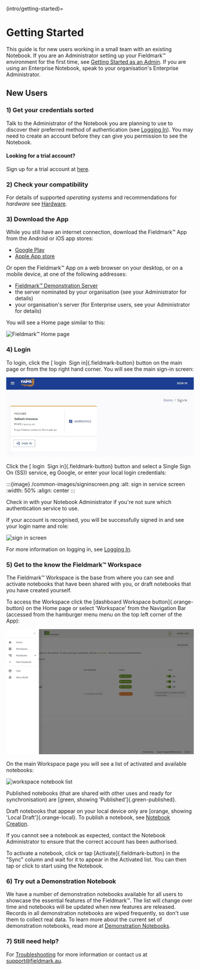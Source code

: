 (intro/getting-started)=
# Getting Started

This guide is for new users working in a small team with an existing Notebook. If you are an Administrator setting up your Fieldmark™ environment for the first time, see [Getting Started as an Admin](advanced/getting-started-admin).  If you are using an Enterprise Notebook, speak to your organisation's Enterprise Administrator.

## New Users

### 1) Get your credentials sorted

Talk to the Administrator of the Notebook you are planning to use to discover their preferred method of authentication (see [Logging In](intro/logging-in)). You may need to create an account before they can give you permission to see the Notebook.

#### Looking for a trial account?

Sign up for a trial account at [here](https://forms.gle/ruaPVhDmEoyizHfr7).

### 2) Check your compatibility

For details of supported *operating systems* and recommendations for *hardware* see [Hardware](intro/hardware).

### 3) Download the App

While you still have an internet connection, download the Fieldmark™ App from the Android or iOS app stores:
- [Google Play](https://play.google.com/store/apps/details?id=au.edu.faims.fieldmark&hl=en&gl=US)
- [Apple App store](https://apps.apple.com/au/app/fieldmark/id1592632372)

Or open the Fieldmark™ App on a web browser on your desktop, or on a mobile device, at one of the following addresses:
- [Fieldmark™ Demonstration Server](https://fieldmark.app/)
- the server nominated by your organisation (see your Administrator for details)
- your organisation's server (for Enterprise users, see your Administrator for details)

You will see a Home page similar to this:

![Fieldmark™ Home page](/common-images/homepage.png)

### 4) Login

To login, click the [ <span class="material-icons">login</span> &nbsp;Sign in]{.fieldmark-button} button on the main page or from the top right hand corner. You will see the main sign-in screen:

![sign in screen](getting-started-images/signinscreen_1.jpg)

Click the [ <span class="material-icons">login</span> &nbsp;Sign in]{.fieldmark-button} button and select a Single Sign On (SS)) service, eg Google, or enter your local login credentials:

:::{image} /common-images/signinscreen.png
:alt: sign in service screen
:width: 50%
:align: center
:::

Check in with your Notebook Administrator if you're not sure which authentication service to use.

If your account is recognised, you will be successfully signed in and see your login name and role:

![sign in screen](/common-images/userscreen.png)

For more information on logging in, see [Logging In](intro/logging-in).   

### 5) Get to the know the Fieldmark™ Workspace

The Fieldmark™ Workspace is the base from where you can see and activate notebooks that have been shared with you, or draft notebooks that you have created yourself.

To access the Workspace click the [<span class="material-icons">dashboard</span> Workspace button]{.orange-button} on the Home page or select 'Workspace' from the Navigation Bar (accessed from the hamburger menu <span class="material-icons">menu</span> on the top left corner of the App):

![navigation bar](getting-started-images/navigationbarhome.png)

On the main Workspace page you will see a list of activated and available notebooks:  

![workspace notebook list](/common-images/workspace_activated_localdraft.png)

Published notebooks (that are shared with other uses and ready for synchronisation) are [green, showing 'Published']{.green-published}.

Draft notebooks that appear on your local device only are [orange, showing 'Local Draft']{.orange-local}. To publish a notebook, see [Notebook Creation](intermediate/notebook-creation).

If you cannot see a notebook as expected, contact the Notebook Administrator to ensure that the correct account has been authorised.    

To activate a notebook, click or tap [Activate]{.fieldmark-button} in the "Sync" column and wait for it to appear in the Activated list. You can then tap or click to start using the Notebook.

### 6) Try out a Demonstration Notebook

We have a number of demonstration notebooks available for all users to showcase the essential features of the Fieldmark™. The list will change over time and notebooks will be updated when new features are released. Records in all demonstration notebooks are wiped frequently, so don't use them to collect real data. To learn more about the current set of demonstration notebooks, read more at [Demonstration Notebooks](intro/demo-notebooks).

### 7) Still need help?

For [Troubleshooting](advanced/troubleshooting) for more information or contact us at support@fieldmark.au.


<link href="https://fonts.googleapis.com/icon?family=Material+Icons"
      rel="stylesheet">
